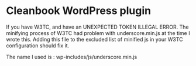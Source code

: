# Cleanbook WordPress plugin

If you have W3TC, and have an UNEXPECTED TOKEN ILLEGAL ERROR. The minifying process of W3TC had problem with underscore.min.js at the time I wrote this. Adding this file to the excluded list of minified js in your W3TC configuration should fix it.

The name I used is : wp-includes/js/underscore.min.js
